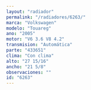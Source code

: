 ```yaml
---
layout: "radiador"
permalink: "/radiadores/6263/"
marca: "Volkswagen"
modelo: "Touareg"
ano: "2005"
motor: "V6 3.6 V8 4.2"
transmision: "Automática"
parte: "433651"
clima: "Con clima"
alto: "27 15/16"
ancho: "21 5/8"
observaciones: ""
id: "6263"
---
```


